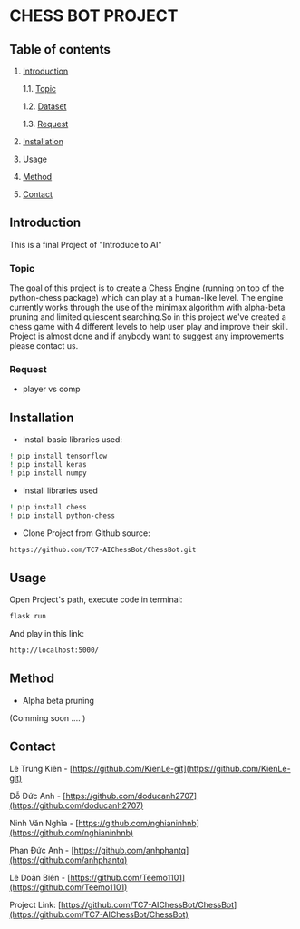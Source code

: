 # CHESS BOT PROJECT

## Table of contents

1. [Introduction](#introduction)

	1.1. [Topic](#topic)

	1.2. [Dataset](#dataset)

	1.3. [Request](#request)

2. [Installation](#installation)

3. [Usage](#usage)

4. [Method](#method)

5. [Contact](#contact)

## Introduction

This is a final Project of "Introduce to AI"

### Topic
The goal of this project is to create a Chess Engine (running on top of the python-chess package) which can play at a human-like level.
The engine currently works through the use of the minimax algorithm with alpha-beta pruning and limited quiescent searching.So in this project we've created a chess game with 4 different levels to help user play and improve their skill.
Project is almost done and if anybody want to suggest any improvements please contact us. 

### Request
+ player vs comp

## Installation
+ Install basic libraries used:
```bash
! pip install tensorflow
! pip install keras
! pip install numpy
```


+ Install libraries used
```bash
! pip install chess
! pip install python-chess
```


+ Clone Project from Github source:

```bash
https://github.com/TC7-AIChessBot/ChessBot.git
```
## Usage
Open Project's path, execute code in terminal:
```bash
flask run
```
And play in this link:
```bash
http://localhost:5000/
```

## Method

- Alpha beta pruning


(Comming soon .... )

## Contact
Lê Trung Kiên - [https://github.com/KienLe-git](https://github.com/KienLe-git)

Đỗ Đức Anh - [https://github.com/doducanh2707](https://github.com/doducanh2707)

Ninh Văn Nghĩa - [https://github.com/nghianinhnb](https://github.com/nghianinhnb)

Phan Đức Anh - [https://github.com/anhphantq](https://github.com/anhphantq)

Lê Doãn Biên - [https://github.com/Teemo1101](https://github.com/Teemo1101)


Project Link: [https://github.com/TC7-AIChessBot/ChessBot](https://github.com/TC7-AIChessBot/ChessBot)
